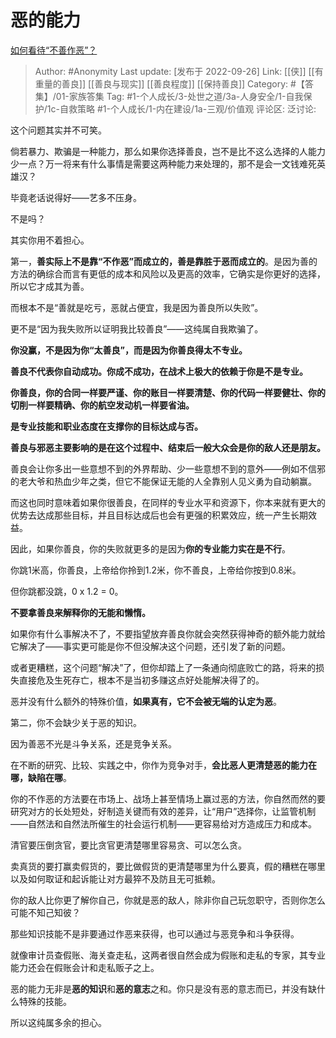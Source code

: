 # 恶的能力
[如何看待“不善作恶”？](https://www.zhihu.com/question/554971648/answer/2690269880)

> Author: #Anonymity
> Last update: [发布于 2022-09-26]
> Link: [[侠]] [[有重量的善良]] [[善良与现实]] [[善良程度]] [[保持善良]]
> Category: #【答集】/01-家族答集
> Tag:  #1-个人成长/3-处世之道/3a-人身安全/1-自我保护/1c-自救策略 #1-个人成长/1-内在建设/1a-三观/价值观 
> 评论区:
> 泛讨论:

这个问题其实并不可笑。

倘若暴力、欺骗是一种能力，那么如果你选择善良，岂不是比不这么选择的人能力少一点？万一将来有什么事情是需要这两种能力来处理的，那不是会一文钱难死英雄汉？

毕竟老话说得好——艺多不压身。

不是吗？

其实你用不着担心。

第一，**善实际上不是靠“不作恶”而成立的，善是靠胜于恶而成立的**。是因为善的方法的确综合而言有更低的成本和风险以及更高的效率，它确实是你更好的选择，所以它才成其为善。

而根本不是“善就是吃亏，恶就占便宜，我是因为善良所以失败”。

更不是“因为我失败所以证明我比较善良”——这纯属自我欺骗了。

**你没赢，不是因为你“太善良”，而是因为你善良得太不专业。**

**善良不代表你自动成功。你成不成功，在战术上极大的依赖于你是不是专业。**

**你善良，你的合同一样要严谨、你的账目一样要清楚、你的代码一样要健壮、你的切削一样要精确、你的航空发动机一样要省油。**

**是专业技能和职业态度在支撑你的目标达成与否。**

**善良与邪恶主要影响的是在这个过程中、结束后一般大众会是你的敌人还是朋友。**

善良会让你多出一些意想不到的外界帮助、少一些意想不到的意外——例如不信邪的老大爷和热血少年之类，但它不能保证无能的人全靠别人见义勇为自动躺赢。

而这也同时意味着如果你很善良，在同样的专业水平和资源下，你本来就有更大的优势去达成那些目标，并且目标达成后也会有更强的积累效应，统一产生长期效益。

因此，如果你善良，你的失败就更多的是因为**你的专业能力实在是不行**。

你跳1米高，你善良，上帝给你拎到1.2米，你不善良，上帝给你按到0.8米。

但你跳都没跳，0 x 1.2 = 0。

**不要拿善良来解释你的无能和懒惰。**

如果你有什么事解决不了，不要指望放弃善良你就会突然获得神奇的额外能力就给它解决了——事实更可能是你不但没解决这个问题，还引发了新的问题。

或者更糟糕，这个问题“解决”了，但你却踏上了一条通向彻底败亡的路，将来的损失直接危及生死存亡，根本不是当初多赚这点好处能解决得了的。

恶并没有什么额外的特殊价值，**如果真有，它不会被无端的认定为恶**。

第二，你不会缺少关于恶的知识。

因为善恶不光是斗争关系，还是竞争关系。

在不断的研究、比较、实践之中，你作为竞争对手，**会比恶人更清楚恶的能力在哪，缺陷在哪**。

你的不作恶的方法要在市场上、战场上甚至情场上赢过恶的方法，你自然而然的要研究对方的长处短处，好制造关键而有效的差异，让“用户”选择你，让监管机制——自然法和自然法所催生的社会运行机制——更容易给对方造成压力和成本。

清官要压倒贪官，要比贪官更清楚哪里容易贪、可以怎么贪。

卖真货的要打赢卖假货的，要比做假货的更清楚哪里为什么要真，假的糟糕在哪里以及如何取证和起诉能让对方最猝不及防且无可抵赖。

你的敌人比你更了解你自己，你就是恶的敌人，除非你自己玩忽职守，否则你怎么可能不知己知彼？

那些知识技能不是非要通过作恶来获得，也可以通过与恶竞争和斗争获得。

就像审计员查假账、海关查走私，这两者很自然会成为假账和走私的专家，其专业能力还会在假账会计和走私贩子之上。

恶的能力无非是**恶的知识**和**恶的意志**之和。你只是没有恶的意志而已，并没有缺什么特殊的技能。

所以这纯属多余的担心。
